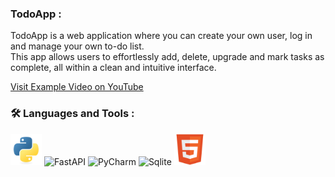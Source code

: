 ### TodoApp :
TodoApp is a web application where you can create your own user, log in and manage your own to-do list.<br>
This app allows users to effortlessly add, delete, upgrade and mark tasks as complete, all within a clean and intuitive interface.<br>

<a href="https://youtu.be/KumcEet7QKQ">Visit Example Video on YouTube</a>
<br>

### :hammer_and_wrench: Languages and Tools :
<div>
  <img src="https://raw.githubusercontent.com/devicons/devicon/master/icons/python/python-original.svg"  title="Python"  alt="python" width="50" height="50"/> 
  <img src="https://icon.icepanel.io/Technology/svg/FastAPI.svg" title="FastAPI" alt="FastAPI" width="40" height="40"/> 
  <img src="https://pbs.twimg.com/profile_images/1786389425678663680/zlm8fLps_400x400.png" title="PyCharm" alt="PyCharm" width="50" height="50"/>
  <img src="https://upload.wikimedia.org/wikipedia/commons/9/97/Sqlite-square-icon.svg" title="Sqlite" alt="Sqlite" width="50" height="50"/>
   <img src="https://github.com/devicons/devicon/blob/master/icons/html5/html5-original.svg" title="HTML5" alt="HTML" width="50" height="50"/>
<div/>
<br>








